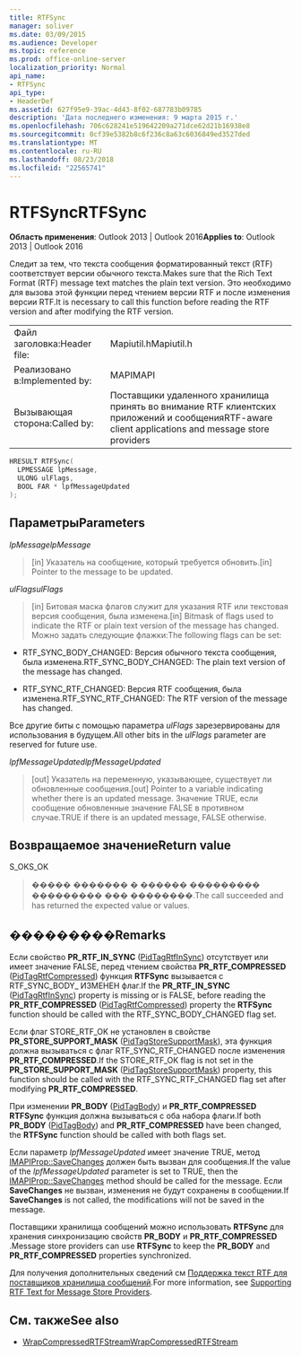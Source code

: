 ```yaml
---
title: RTFSync
manager: soliver
ms.date: 03/09/2015
ms.audience: Developer
ms.topic: reference
ms.prod: office-online-server
localization_priority: Normal
api_name:
- RTFSync
api_type:
- HeaderDef
ms.assetid: 627f95e9-39ac-4d43-8f02-687783b09785
description: 'Дата последнего изменения: 9 марта 2015 г.'
ms.openlocfilehash: 706c628241e519642209a271dce62d21b16938e8
ms.sourcegitcommit: 0cf39e5382b8c6f236c8a63c6036849ed3527ded
ms.translationtype: MT
ms.contentlocale: ru-RU
ms.lasthandoff: 08/23/2018
ms.locfileid: "22565741"
---
```

# <a name="rtfsync"></a><span data-ttu-id="b102e-103">RTFSync</span><span class="sxs-lookup"><span data-stu-id="b102e-103">RTFSync</span></span>

<span data-ttu-id="b102e-104">**Область применения**: Outlook 2013 | Outlook 2016</span><span class="sxs-lookup"><span data-stu-id="b102e-104">**Applies to**: Outlook 2013 | Outlook 2016</span></span> 
  
<span data-ttu-id="b102e-105">Следит за тем, что текста сообщения форматированный текст (RTF) соответствует версии обычного текста.</span><span class="sxs-lookup"><span data-stu-id="b102e-105">Makes sure that the Rich Text Format (RTF) message text matches the plain text version.</span></span> <span data-ttu-id="b102e-106">Это необходимо для вызова этой функции перед чтением версии RTF и после изменения версии RTF.</span><span class="sxs-lookup"><span data-stu-id="b102e-106">It is necessary to call this function before reading the RTF version and after modifying the RTF version.</span></span> 
  
|||
|:-----|:-----|
|<span data-ttu-id="b102e-107">Файл заголовка:</span><span class="sxs-lookup"><span data-stu-id="b102e-107">Header file:</span></span>  <br/> |<span data-ttu-id="b102e-108">Mapiutil.h</span><span class="sxs-lookup"><span data-stu-id="b102e-108">Mapiutil.h</span></span>  <br/> |
|<span data-ttu-id="b102e-109">Реализовано в:</span><span class="sxs-lookup"><span data-stu-id="b102e-109">Implemented by:</span></span>  <br/> |<span data-ttu-id="b102e-110">MAPI</span><span class="sxs-lookup"><span data-stu-id="b102e-110">MAPI</span></span>  <br/> |
|<span data-ttu-id="b102e-111">Вызывающая сторона:</span><span class="sxs-lookup"><span data-stu-id="b102e-111">Called by:</span></span>  <br/> |<span data-ttu-id="b102e-112">Поставщики удаленного хранилища принять во внимание RTF клиентских приложений и сообщения</span><span class="sxs-lookup"><span data-stu-id="b102e-112">RTF-aware client applications and message store providers</span></span>  <br/> |
   
```cpp
HRESULT RTFSync(
  LPMESSAGE lpMessage,
  ULONG ulFlags,
  BOOL FAR * lpfMessageUpdated
);
```

## <a name="parameters"></a><span data-ttu-id="b102e-113">Параметры</span><span class="sxs-lookup"><span data-stu-id="b102e-113">Parameters</span></span>

<span data-ttu-id="b102e-114">_lpMessage_</span><span class="sxs-lookup"><span data-stu-id="b102e-114">_lpMessage_</span></span>
  
> <span data-ttu-id="b102e-115">[in] Указатель на сообщение, который требуется обновить.</span><span class="sxs-lookup"><span data-stu-id="b102e-115">[in] Pointer to the message to be updated.</span></span>
    
<span data-ttu-id="b102e-116">_ulFlags_</span><span class="sxs-lookup"><span data-stu-id="b102e-116">_ulFlags_</span></span>
  
> <span data-ttu-id="b102e-117">[in] Битовая маска флагов служит для указания RTF или текстовая версия сообщения, была изменена.</span><span class="sxs-lookup"><span data-stu-id="b102e-117">[in] Bitmask of flags used to indicate the RTF or plain text version of the message has changed.</span></span> <span data-ttu-id="b102e-118">Можно задать следующие флажки:</span><span class="sxs-lookup"><span data-stu-id="b102e-118">The following flags can be set:</span></span>
    
  - <span data-ttu-id="b102e-119">RTF_SYNC_BODY_CHANGED: Версия обычного текста сообщения, была изменена.</span><span class="sxs-lookup"><span data-stu-id="b102e-119">RTF_SYNC_BODY_CHANGED: The plain text version of the message has changed.</span></span>
      
  - <span data-ttu-id="b102e-120">RTF_SYNC_RTF_CHANGED: Версия RTF сообщения, была изменена.</span><span class="sxs-lookup"><span data-stu-id="b102e-120">RTF_SYNC_RTF_CHANGED: The RTF version of the message has changed.</span></span>
    
  <span data-ttu-id="b102e-121">Все другие биты с помощью параметра _ulFlags_ зарезервированы для использования в будущем.</span><span class="sxs-lookup"><span data-stu-id="b102e-121">All other bits in the  _ulFlags_ parameter are reserved for future use.</span></span> 
    
<span data-ttu-id="b102e-122">_lpfMessageUpdated_</span><span class="sxs-lookup"><span data-stu-id="b102e-122">_lpfMessageUpdated_</span></span>
  
> <span data-ttu-id="b102e-123">[out] Указатель на переменную, указывающее, существует ли обновленные сообщения.</span><span class="sxs-lookup"><span data-stu-id="b102e-123">[out] Pointer to a variable indicating whether there is an updated message.</span></span> <span data-ttu-id="b102e-124">Значение TRUE, если сообщение обновленные значение FALSE в противном случае.</span><span class="sxs-lookup"><span data-stu-id="b102e-124">TRUE if there is an updated message, FALSE otherwise.</span></span>
    
## <a name="return-value"></a><span data-ttu-id="b102e-125">Возвращаемое значение</span><span class="sxs-lookup"><span data-stu-id="b102e-125">Return value</span></span>

<span data-ttu-id="b102e-126">S_OK</span><span class="sxs-lookup"><span data-stu-id="b102e-126">S_OK</span></span> 
  
> <span data-ttu-id="b102e-127">����� ������� � ������ ��������� ��������� ��� ��������.</span><span class="sxs-lookup"><span data-stu-id="b102e-127">The call succeeded and has returned the expected value or values.</span></span>
    
## <a name="remarks"></a><span data-ttu-id="b102e-128">���������</span><span class="sxs-lookup"><span data-stu-id="b102e-128">Remarks</span></span>

<span data-ttu-id="b102e-129">Если свойство **PR_RTF_IN_SYNC** ([PidTagRtfInSync](pidtagrtfinsync-canonical-property.md)) отсутствует или имеет значение FALSE, перед чтением свойства **PR_RTF_COMPRESSED** ([PidTagRtfCompressed](pidtagrtfcompressed-canonical-property.md)) функция **RTFSync** вызывается с RTF_SYNC_BODY_ ИЗМЕНЕН флаг.</span><span class="sxs-lookup"><span data-stu-id="b102e-129">If the **PR_RTF_IN_SYNC** ([PidTagRtfInSync](pidtagrtfinsync-canonical-property.md)) property is missing or is FALSE, before reading the **PR_RTF_COMPRESSED** ([PidTagRtfCompressed](pidtagrtfcompressed-canonical-property.md)) property the **RTFSync** function should be called with the RTF_SYNC_BODY_CHANGED flag set.</span></span> 
  
<span data-ttu-id="b102e-130">Если флаг STORE_RTF_OK не установлен в свойстве **PR_STORE_SUPPORT_MASK** ([PidTagStoreSupportMask](pidtagstoresupportmask-canonical-property.md)), эта функция должна вызываться с флаг RTF_SYNC_RTF_CHANGED после изменения **PR_RTF_COMPRESSED**.</span><span class="sxs-lookup"><span data-stu-id="b102e-130">If the STORE_RTF_OK flag is not set in the **PR_STORE_SUPPORT_MASK** ([PidTagStoreSupportMask](pidtagstoresupportmask-canonical-property.md)) property, this function should be called with the RTF_SYNC_RTF_CHANGED flag set after modifying **PR_RTF_COMPRESSED**.</span></span> 
  
<span data-ttu-id="b102e-131">При изменении **PR_BODY** ([PidTagBody](pidtagbody-canonical-property.md)) и **PR_RTF_COMPRESSED** **RTFSync** функция должна вызываться с оба набора флаги.</span><span class="sxs-lookup"><span data-stu-id="b102e-131">If both **PR_BODY** ([PidTagBody](pidtagbody-canonical-property.md)) and **PR_RTF_COMPRESSED** have been changed, the **RTFSync** function should be called with both flags set.</span></span> 
  
<span data-ttu-id="b102e-132">Если параметр _lpfMessageUpdated_ имеет значение TRUE, метод [IMAPIProp::SaveChanges](imapiprop-savechanges.md) должен быть вызван для сообщения.</span><span class="sxs-lookup"><span data-stu-id="b102e-132">If the value of the  _lpfMessageUpdated_ parameter is set to TRUE, then the [IMAPIProp::SaveChanges](imapiprop-savechanges.md) method should be called for the message.</span></span> <span data-ttu-id="b102e-133">Если **SaveChanges** не вызван, изменения не будут сохранены в сообщении.</span><span class="sxs-lookup"><span data-stu-id="b102e-133">If **SaveChanges** is not called, the modifications will not be saved in the message.</span></span> 
  
<span data-ttu-id="b102e-134">Поставщики хранилища сообщений можно использовать **RTFSync** для хранения синхронизацию свойств **PR_BODY** и **PR_RTF_COMPRESSED** .</span><span class="sxs-lookup"><span data-stu-id="b102e-134">Message store providers can use **RTFSync** to keep the **PR_BODY** and **PR_RTF_COMPRESSED** properties synchronized.</span></span> 
  
<span data-ttu-id="b102e-135">Для получения дополнительных сведений см [Поддержка текст RTF для поставщиков хранилища сообщений](supporting-rtf-text-for-message-store-providers.md).</span><span class="sxs-lookup"><span data-stu-id="b102e-135">For more information, see [Supporting RTF Text for Message Store Providers](supporting-rtf-text-for-message-store-providers.md).</span></span> 
  
## <a name="see-also"></a><span data-ttu-id="b102e-136">См. также</span><span class="sxs-lookup"><span data-stu-id="b102e-136">See also</span></span>

- [<span data-ttu-id="b102e-137">WrapCompressedRTFStream</span><span class="sxs-lookup"><span data-stu-id="b102e-137">WrapCompressedRTFStream</span></span>](wrapcompressedrtfstream.md)

